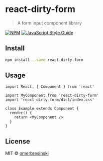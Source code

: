 # react-dirty-form

> A form input component library

[![NPM](https://img.shields.io/npm/v/react-dirty-form.svg)](https://www.npmjs.com/package/react-dirty-form) [![JavaScript Style Guide](https://img.shields.io/badge/code_style-standard-brightgreen.svg)](https://standardjs.com)

## Install

```bash
npm install --save react-dirty-form
```

## Usage

```tsx
import React, { Component } from 'react'

import MyComponent from 'react-dirty-form'
import 'react-dirty-form/dist/index.css'

class Example extends Component {
  render() {
    return <MyComponent />
  }
}
```

## License

MIT © [omerbresinski](https://github.com/omerbresinski)
